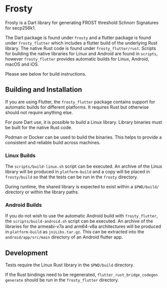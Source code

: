# Frosty

Frosty is a Dart library for generating FROST threshold Schnorr Signatures for
secp256k1.

The Dart package is found under `frosty` and a flutter package is found under
`frosty_flutter` which includes a flutter build of the underlying Rust library.
The native Rust code is found under `frosty_flutter/rust`. Scripts for
building the native libraries for Linux and Android are found in `scripts`,
however `frosty_flutter` provides automatic builds for Linux, Android, macOS and
iOS.

Please see below for build instructions.

## Building and Installation

If you are using Flutter, the `frosty_flutter` package contains support for
automatic builds for different platforms. It requires Rust but otherwise should
not require anything else.

For pure Dart use, it is possible to build a Linux library. Library binaries
must be built for the native Rust code.

Podman or Docker can be used to build the binaries. This helps to provide a
consistent and reliable build across machines.

### Linux Builds

The `scripts/build-linux.sh` script can be executed. An archive of the Linux
library will be produced in `platform-build` and a copy will be placed in
`frosty/build` so that the tests can be run in the `frosty` directory.

During runtime, the shared library is expected to exist within a `$PWD/build/`
directory or within the library paths.

### Android Builds

If you do not wish to use the automatic Android build with `frosty_flutter`, the
`scripts/build-android.sh` script can be executed. An archive of the libraries
for the armeabi-v7a and arm64-v8a architectures will be produced in
`platform-build` as `jniLibs.tar.gz`. This can be extracted into the
`android/app/src/main` directory of an Android flutter app.

## Development

Tests require the Linux Rust library in the `$PWD/build` directory.

If the Rust bindings need to be regenerated, `flutter_rust_bridge_codegen
generate` should be run in the `frosty_flutter` directory.
